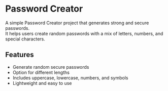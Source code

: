 # Password Creator

A simple Password Creator project that generates strong and secure passwords.  
It helps users create random passwords with a mix of letters, numbers, and special characters.

## Features
- Generate random secure passwords
- Option for different lengths
- Includes uppercase, lowercase, numbers, and symbols
- Lightweight and easy to use
